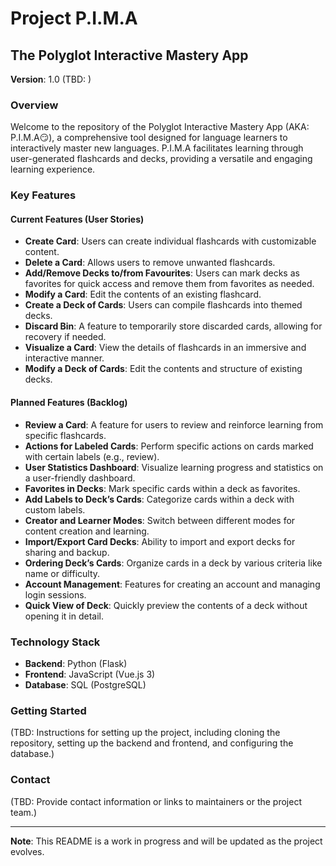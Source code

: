 # Project P.I.M.A

## The Polyglot Interactive Mastery App

**Version**: 1.0 (TBD: )

### Overview

Welcome to the repository of the Polyglot Interactive Mastery App (AKA: P.I.M.A😏), a comprehensive tool designed for language learners to interactively master new languages. P.I.M.A facilitates learning through user-generated flashcards and decks, providing a versatile and engaging learning experience.

### Key Features

#### Current Features (User Stories)

- **Create Card**: Users can create individual flashcards with customizable content.
- **Delete a Card**: Allows users to remove unwanted flashcards.
- **Add/Remove Decks to/from Favourites**: Users can mark decks as favorites for quick access and remove them from favorites as needed.
- **Modify a Card**: Edit the contents of an existing flashcard.
- **Create a Deck of Cards**: Users can compile flashcards into themed decks.
- **Discard Bin**: A feature to temporarily store discarded cards, allowing for recovery if needed.
- **Visualize a Card**: View the details of flashcards in an immersive and interactive manner.
- **Modify a Deck of Cards**: Edit the contents and structure of existing decks.

#### Planned Features (Backlog)

- **Review a Card**: A feature for users to review and reinforce learning from specific flashcards.
- **Actions for Labeled Cards**: Perform specific actions on cards marked with certain labels (e.g., review).
- **User Statistics Dashboard**: Visualize learning progress and statistics on a user-friendly dashboard.
- **Favorites in Decks**: Mark specific cards within a deck as favorites.
- **Add Labels to Deck’s Cards**: Categorize cards within a deck with custom labels.
- **Creator and Learner Modes**: Switch between different modes for content creation and learning.
- **Import/Export Card Decks**: Ability to import and export decks for sharing and backup.
- **Ordering Deck’s Cards**: Organize cards in a deck by various criteria like name or difficulty.
- **Account Management**: Features for creating an account and managing login sessions.
- **Quick View of Deck**: Quickly preview the contents of a deck without opening it in detail.

### Technology Stack

- **Backend**: Python (Flask)
- **Frontend**: JavaScript (Vue.js 3)
- **Database**: SQL (PostgreSQL)

### Getting Started

(TBD: Instructions for setting up the project, including cloning the repository, setting up the backend and frontend, and configuring the database.)


### Contact

(TBD: Provide contact information or links to maintainers or the project team.)

---

**Note**: This README is a work in progress and will be updated as the project evolves.

